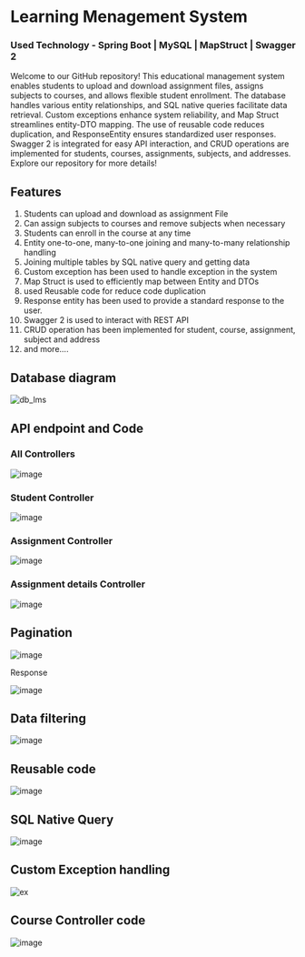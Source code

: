 # Learning Menagement System

### Used Technology - Spring Boot | MySQL | MapStruct | Swagger 2

Welcome to our GitHub repository! This educational management system enables students to upload and download assignment files, assigns subjects to courses, and allows flexible student enrollment. The database handles various entity relationships, and SQL native queries facilitate data retrieval. Custom exceptions enhance system reliability, and Map Struct streamlines entity-DTO mapping. The use of reusable code reduces duplication, and ResponseEntity ensures standardized user responses. Swagger 2 is integrated for easy API interaction, and CRUD operations are implemented for students, courses, assignments, subjects, and addresses. Explore our repository for more details!

## Features
1. Students can upload and download as assignment File
2. Can assign subjects to courses and remove subjects when necessary
3. Students can enroll in the course at any time
4. Entity one-to-one, many-to-one joining and many-to-many relationship
   handling
5. Joining multiple tables by SQL native query and getting data
6. Custom exception has been used to handle exception in the system
7. Map Struct is used to efficiently map between Entity and DTOs
8. used Reusable code for reduce code duplication
9. Response entity has been used to provide a standard response to the user.
10. Swagger 2 is used to interact with REST API
11. CRUD operation has been implemented for student, course, assignment,
    subject and address
12. and more....

## Database diagram
![db_lms](https://github.com/LakshanChinthaka/learning-management-system/assets/115285758/45a3282d-2f46-4c25-9750-f0fc9fb341dc)

## API endpoint and Code
### All Controllers
![image](https://github.com/LakshanChinthaka/learning-management-system/assets/115285758/0891d1b7-2d4e-4bc6-b42e-f541aaeaa38a)

### Student Controller
![image](https://github.com/LakshanChinthaka/learning-management-system/assets/115285758/6f1d2947-c261-4dcd-bc6a-6c24d08490a5)

### Assignment Controller
![image](https://github.com/LakshanChinthaka/learning-management-system/assets/115285758/18317613-bd21-4b6b-ae30-0a04c7ac8572)

### Assignment details Controller
![image](https://github.com/LakshanChinthaka/learning-management-system/assets/115285758/25489aa7-4149-409b-9758-0570426f95a8)

## Pagination 
![image](https://github.com/LakshanChinthaka/learning-management-system/assets/115285758/690d4f72-c884-4205-a4a7-f51fa082c507)

Response


![image](https://github.com/LakshanChinthaka/learning-management-system/assets/115285758/2b5cea2b-9fc0-407c-9a14-6e9ca587d0d7)

##  Data filtering
![image](https://github.com/LakshanChinthaka/learning-management-system/assets/115285758/2671c17d-143f-467d-9c89-4df0b480272a)

##  Reusable code
![image](https://github.com/LakshanChinthaka/learning-management-system/assets/115285758/4525fd69-67cc-42a2-a55a-5ff0b1d2a3b9)

## SQL Native Query
![image](https://github.com/LakshanChinthaka/learning-management-system/assets/115285758/a0e93021-3c36-45c1-915c-ee93e6315394)

## Custom Exception handling 
![ex](https://github.com/LakshanChinthaka/point-of-sale-system/assets/115285758/042ee44c-8732-4599-ab1b-24650a0c0fa7)

## Course Controller code 
![image](https://github.com/LakshanChinthaka/learning-management-system/assets/115285758/92eab678-338d-49bc-9c14-e35bd80d7905)


